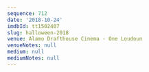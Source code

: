 ```yaml
---
sequence: 712
date: '2018-10-24'
imdbId: tt1502407
slug: halloween-2018
venue: Alamo Drafthouse Cinema - One Loudoun
venueNotes: null
medium: null
mediumNotes: null
---
```


